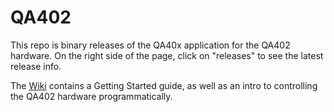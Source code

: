 # QA402
This repo is binary releases of the QA40x application for the QA402 hardware. On the right side of the page, click on "releases" to see the latest release info.

The [Wiki](https://github.com/QuantAsylum/QA402/wiki) contains a Getting Started guide, as well as an intro to controlling the QA402 hardware programmatically.
